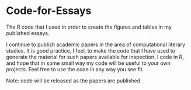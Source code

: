 # Code-for-Essays
The R code that I used in order to create the figures and tables in my published essays.

I continue to publish academic papers in the area of computational literary studies. It is good practice, I feel, to make the code that I have used to generate the material for such papers available for inspection. I code in R, and hope that in some small way my code will be useful to your own projects. Feel free to use the code in any way you see fit.

Note: code will be released as the papers are published.
